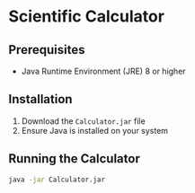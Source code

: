 # Scientific Calculator

## Prerequisites
- Java Runtime Environment (JRE) 8 or higher

## Installation
1. Download the `Calculator.jar` file
2. Ensure Java is installed on your system

## Running the Calculator
```bash
java -jar Calculator.jar
